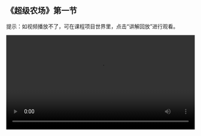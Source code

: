 ## 《超级农场》第一节
 
提示：如视频播放不了，可在课程项目世界里，点击“讲解回放”进行观看。
 
<video width="100%" controls controlslist="nodownload nofullscreen noremoteplayback" disablePictureInPicture>
  <source src="https://api.keepwork.com/ts-storage/siteFiles/21622/raw#超级农场1_4.1.webm" type="video/webm" />
  <source src="https://api.keepwork.com/ts-storage/siteFiles/21621/raw#超级农场1_4.1.mp4" type="video/mp4" />
   
  你的浏览器不支持播放
</video>
<style>
video::-webkit-media-controls-fullscreen-button { display: none; } 
</style>

## 字幕


接下来的四节课，我们将学习一个全新的项目——超级农场
在这个项目中，我们会搭建模型，学习ParaX动画模型的制作方法
利用搭建的水果蔬菜模型、系统自带的动物模型来装扮我们的农场
运用一定的编程，实现为农作物浇水的效果
话不多说，我们一起进入到课程的学习！

### 步骤一

首先，我们先来搭建苹果模型
点击E按钮，打开工具栏
选择工具子标签下的彩色方块，选择红色
右键放置方块，搭建苹果的果肉部分
然后，再次打开工具栏
选择工具子标签下的栅栏，选择绿色
右键放置，搭建苹果的叶子
到这里，一个简单的苹果模型就制作好啦
接着，把苹果保存为bmax模型
按下ctrl键，点击鼠标左键
选中苹果模型
点击保存，保存为bmax模型
命名为apple
设置模型属性为可拖动
右键放置4个苹果到场景中
将2个苹果拖到苹果树上
这样，树上就挂上苹果啦！
### 步骤二
苹果模型搭建好了，苹果树上也挂上了苹果
旁边的这片耕地好像有点空
我们再来种一些胡萝卜吧
这一小节，我们将搭建胡萝卜模型
点击E按钮，打开工具栏
选择工具子标签下的彩色方块
选择黄色，右键放置方块，做为胡萝卜的下半部分
选择橙色，右键放置方块，做为胡萝卜的上半部分
然后，我们为胡萝卜添加叶子
再次打开工具栏
选择工具子标签下的栅栏
选择绿色，作为胡萝卜的叶子
按下ctrl键，点击鼠标左键
选中胡萝卜模型
点击保存，保存为bmax模型
命名为carrot
设置模型属性为可拖动
右键放置模型到场景中
一颗胡萝卜就成功种好啦
我们再来多种一些
按住Ctrl键，鼠标左键拖动胡萝卜
复制出一颗胡萝卜
将它拖动到合适的位置上
这样，两排胡萝卜就种好啦


### 步骤三

通过前面课程的学习，我们已经学会了苹果和胡萝卜模型的搭建方法
这一小节，我们来学习如何吸取以及删除模型
当我们在场景中看到一个我们想要的模型，应该怎么获取呢？
我们来看看场景中的苹果是如何吸取到主角手中的吧
按住alt键，点击鼠标左键
可以看到，挂在树上的苹果模型出现在主角手中
这时就已经成功获取到模型啦
右键放置，可以看到苹果出现在场景中了
同样的方法，我们吸取一个胡萝卜模型
把它放置到场景中
如果放置的模型位置不太对
想要删除应该怎么做呢？
右键选中模型，点击删除
这样，模型就删除掉啦
同样的方法，将刚放置的苹果和胡萝卜删除掉
如何吸取以及删除模型，你学会了吗？
这节课，我们主要学习了如何给农场中的种植区种上一些农作物
你也快去创建一个属于你自己的农场世界吧！
给农场种植一些农作物，比如胡萝卜、西红柿等等
下节课，将学习如何在农场养殖区养一些小动物